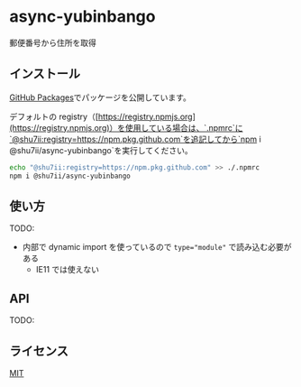 # async-yubinbango

郵便番号から住所を取得

## インストール

[GitHub Packages](https://docs.github.com/ja/free-pro-team@latest/packages)でパッケージを公開しています。

デフォルトの registry（[https://registry.npmjs.org](https://registry.npmjs.org)）を使用している場合は、`.npmrc`に`@shu7ii:registry=https://npm.pkg.github.com`を追記してから`npm i @shu7ii/async-yubinbango`を実行してください。

```sh
echo "@shu7ii:registry=https://npm.pkg.github.com" >> ./.npmrc
npm i @shu7ii/async-yubinbango
```

## 使い方

TODO:

- 内部で dynamic import を使っているので `type="module"` で読み込む必要がある
  - IE11 では使えない

## API

TODO:

## ライセンス

[MIT](https://choosealicense.com/licenses/mit/)
